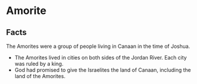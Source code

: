 # Amorite

## Facts

The Amorites were a group of people living in Canaan in the time of Joshua.

* The Amorites lived in cities on both sides of the Jordan River. Each city was ruled by a king.
* God had promised to give the Israelites the land of Canaan, including the land of the Amorites.